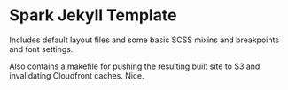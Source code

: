 # Spark Jekyll Template

Includes default layout files and some basic SCSS mixins and breakpoints and font settings.

Also contains a makefile for pushing the resulting built site to S3 and invalidating Cloudfront caches. Nice.